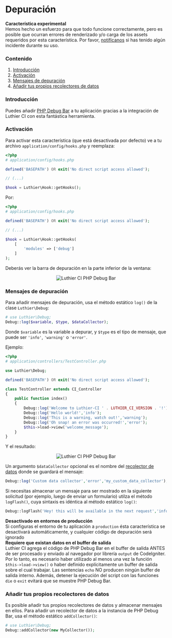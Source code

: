 [//]: # ([author] Anderson Salas)
[//]: # ([meta_description] Puedes añadir PHP Debug Bar a tu aplicación gracias a la integración de Luthier CI con esta fantástica herramienta.  )

# Depuración

<div class="alert alert-warning">
    <i class="fa fa-warning" aria-hidden="true"></i>
    <strong>Característica experimental</strong>
    <br />
    Hemos hecho un esfuerzo para que todo funcione correctamente, pero es posible que ocurran errores de renderizado y/o carga de los assets requeridos por esta característica. Por favor, <a href="https://github.com/ingeniasoftware/luthier-ci/issues/new">notifícanos</a> si has tenido algún incidente durante su uso.
</div>

### Contenido

1. [Introducción](#introduction)
2. [Activación](#activation)
3. [Mensajes de depuración](#debug-messages)
4. [Añadir tus propios recolectores de datos](#add-your-own-data-collectors)


### <a name="introduction"></a> Introducción

Puedes añadir [PHP Debug Bar](http://phpdebugbar.com) a tu aplicación gracias a la integración de Luthier CI con esta fantástica herramienta.

### <a name="activation"></a> Activación

Para activar esta característica (que está desactivada por defecto) ve a tu archivo `application/config/hooks.php` y reemplaza:

```php
<?php
# application/config/hooks.php

defined('BASEPATH') OR exit('No direct script access allowed');

// (...)

$hook = Luthier\Hook::getHooks();
```

Por:

```php
<?php
# application/config/hooks.php

defined('BASEPATH') OR exit('No direct script access allowed');

// (...)

$hook = Luthier\Hook::getHooks(
    [
        'modules' => ['debug']
    ]
);
```

Deberás ver la barra de depuración en la parte inferior de la ventana:

<p align="center">
    <img src="https://ingenia.me/uploads/2018/06/19/luthier-ci-debugbar.png" alt="Luthier CI PHP Debug Bar" class="img-responsive" />
</p>

### <a name="debug-messages"></a> Mensajes de depuración

Para añadir mensajes de depuración, usa el método estático `log()` de la clase `Luthier\Debug`:

```php
# use Luthier\Debug;
Debug::log($variable, $type, $dataCollector);
```

Donde `$variable` es la variable a depurar, y `$type` es el tipo de mensaje, que puede ser `'info'`, `'warning'` o `'error'`.

Ejemplo:

```php
<?php
# application/controllers/TestController.php

use Luthier\Debug;

defined('BASEPATH') OR exit('No direct script access allowed');

class TestController extends CI_Controller
{
    public function index()
    {
        Debug::log('Welcome to Luthier-CI ' . LUTHIER_CI_VERSION . '!');
        Debug::log('Hello world!','info');
        Debug::log('This is a warning, watch out!','warning');
        Debug::log('Oh snap! an error was occurred!','error');
        $this->load->view('welcome_message');
    }
}
```

Y el resultado:

<p align="center">
    <img src="https://ingenia.me/uploads/2018/06/19/luthier-ci-debugbar-log.png" alt="Luthier CI PHP Debug Bar" class="img-responsive" />
</p>

Un argumento `$dataCollector` opcional es el nombre del [recolector de datos](http://phpdebugbar.com/docs/data-collectors.html) donde se guardará el mensaje:

```php
Debug::log('Custom data collector','error','my_custom_data_collector');
```

Si necesitas almacenar un mensaje para ser mostrado en la siguiente solicitud (por ejemplo, luego de enviar un formulario) utilza el método `logFlash()`, cuya sintaxis es idéntica al método estático `log()`:

```php
Debug::logFlash('Hey! this will be available in the next request','info');
```

<div class="alert alert-success">
    <i class="fa fa-check" aria-hidden="true"></i>
    <strong>Desactivado en entornos de producción</strong>
    <br />
    Si configuras el entorno de tu aplicación a <code>production</code> ésta característica se desactivará automáticamente, y cualquier código de depuración será ignorado
</div>

<div class="alert alert-warning">
    <i class="fa fa-warning" aria-hidden="true"></i>
    <strong>Requiere que existan datos en el buffer de salida</strong>
    <br />
    Luthier CI agrega el código de PHP Debug Bar en el buffer de salida ANTES de ser procesado y enviado al navegador por librería <code>output</code> de CodeIgniter. Por lo tanto, es necesario haber utilizado al menos una vez la función <code>$this->load->view()</code> o haber definido explícitamente un buffer de salida sobre el cual trabajar. Las sentencias <code>echo</code> NO producen ningún buffer de salida interno. Además, detener la ejecución del script con las funciones <code>die</code> o <code>exit</code> evitará que se muestre PHP Debug Bar.
</div>

### <a name="add-your-own-data-collectors"></a> Añadir tus propios recolectores de datos

Es posible añadir tus propios recolectores de datos y almacenar mensajes en ellos. Para añadir un recolector de datos a la instancia de PHP Debug Bar, usa el método estático `addCollector()`:

```php
# use Luthier\Debug;
Debug::addCollector(new MyCollector());
```